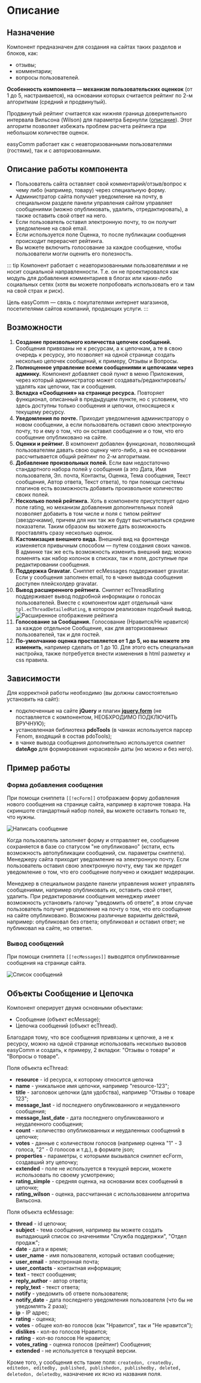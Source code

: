 # Описание

## Назначение

Компонент предназначен для создания на сайтах таких разделов и блоков, как:

- отзывы;
- комментарии;
- вопросы пользователей.

**Особенность компонента — механизм пользовательских оценкок** (от 1 до 5, настраивается), на основании которых считается рейтинг по 2-м алгоритмам (средний и продвинутый).

Продвинутый рейтинг считается как нижняя граница доверительного интервала Вильсона (Wilson) для параметра Бернулли ([описание](https://habr.com/ru/company/darudar/blog/143188/ "описание")). Этот алгоритм позволяет избежать проблем расчета рейтинга при небольшом количестве оценок.

easyComm работает как с неавторизованными пользователями (гостями), так и с авторизованными.

## Описание работы компонента

- Пользователь сайта оставляет свой комментарий/отзыв/вопрос к чему либо (например, товару) через специальную форму.
- Администратор сайта получает уведомление на почту, в специальном разделе панели управления сайтом управляет сообщениями (можно опубликовать, удалить, отредактировать), а также оставить свой ответ на него.
- Если пользователь оставил электронную почту, то он получит уведомление на свой email.
- Если используется поле Оценка, то после публикации сообщения происходит перерасчет рейтинга.
- Вы можете включить голосование за каждое сообщение, чтобы пользователи могли оценить его полезность.

::: tip
Компонент работает с неавторизованными пользователями и не носит социальной направленности. Т.е. он не проектировался как модуль для добавления комментариев в блогах или каких-либо социальных сетях (хотя вы можете попробовать использовать его и там на свой страх и риск).

Цель easyComm — связь с покупателями интернет магазинов, посетителями сайтов компаний, продающих услуги.
:::

## Возможности

1. **Создание произвольного количества цепочек сообщений.** Сообщения привязаны не к ресурсам, а к цепочкам, а те в свою очередь к ресурсу, это позволяет на одной странице создать несколько цепочек сообщений, к примеру, Отзывы и Вопросы.
2. **Полноценное управление всеми сообщениями и цепочками через админку.** Компонент добавляет свой пункт в меню Приложения, через который администратор может создавать/редакктировать/удалять как цепочки, так и сообщения.
3. **Вкладка «Сообщения» на странице ресурса.** Повторяет функционал, описанный в предыдущем пункте, но с условием, что здесь доступны только сообщения и цепочки, относящиеся к текущему ресурсу.
4. **Уведомления по почте.** Приходит уведомления администратору о новом сообщении, а если пользователь оставил свою электронную почту, то и ему о том, что он оставил сообщение и о том, что его сообщение опубликовано на сайте.
5. **Оценки и рейтинг.** В компонент добавлен функционал, позволяющий пользователям давать свою оценку чего-либо, а на ее основании рассчитывается общий рейтинг по 2-м алгоритмам.
6. **Добавление произвольных полей.** Если вам недостаточно стандартного набора полей у сообщения (а это Дата, Имя пользователя, Эл. почта, Контакты, Оценка, Тема сообщения, Текст сообщения, Автор ответа, Текст ответа), то при помощи системы плагинов есть возможность добавить произвольное количество своих полей.
7. **Несколько полей рейтинга.** Хоть в компоненте присутствует одно поле rating, но механизм добавления дополнительных полей позволяет добавить в том числе и поля с типом рейтинг (звездочками), причем для них так же будут высчитываться средние показатели. Таким образом вы можете дать возможность проставлять сразу несколько оценок.
8. **Кастомизация внешнего вида.** Внешний вид на фронтенде изменяется привычным способом — путем создания своих чанков. В админке так же есть возможность изменить внешний вид: можно поменять как набор колонок в списках, так и поля, доступные при редактировании сообщения.
9. **Поддержка Gravatar.** Сниппет ecMessages поддерживает gravatar. Если у сообщения заполнен email, то в чанке вывода сообщения доступен плейсхолдер gravatar.
10. **Вывод расширенного рейтинга.** Сниппет ecThreadRating поддерживает вывод подробной информации о голосах пользователей. Вместе с компонентом идет отдельный чанк `tpl.ecThreadDetailedRating`, в котором реализован подобный вывод.
    ![Расширенное отображение рейтинга](https://file.modx.pro/files/b/1/c/b1c7b929bacf5c7e060a3f1095c55cdf.png)
11. **Голосование за Сообщения.** Голосование (Нравится/Не нравится) за каждое отдельное Сообщение, как для авторизованных пользователей, так и для гостей.
12. **По-умолчанию оценка проставляется от 1 до 5, но вы можете это изменить**, например сделать от 1 до 10. Для этого есть специальная настройка, также потребуется внести изменения в html разметку и css правила.

## Зависимости

Для корректной работы необходимо (вы должны самостоятельно установить на сайт):

- подключенные на сайте **jQuery** и плагин **[jquery.form](http://malsup.com/jquery/form/)** (не поставляется с компонентом, НЕОБХРОДИМО ПОДКЛЮЧИТЬ ВРУЧНУЮ);
- установленная библиотека **pdoTools** (в чанках используется парсер Fenom, входящий в состав pdoTools);
- в чанке вывода сообщения дополнительно используется сниппет **dateAgo** для формирования «красивой» даты (но можно и без него).

## Пример работы

### Форма добавления сообщения

При помощи сниппета `[[!ecForm]]` отображаем форму добавления нового сообщения на странице сайта, например в карточке товара. На скриншоте стандартный набор полей, вы можете оставить только те, что нужны.

![Написать сообщение](https://file.modx.pro/files/8/c/b/8cbe662519d913f58cf2e7fa5c9a4fd8.png)

Когда пользователь заполняет форму и отправляет ее, сообщение сохраняется в базе со статусом "не опубликовано" (кстати, есть возможность автопубликации сообщений, см. параметры сниппета). Менеджеру сайта приходит уведомление на электронную почту. Если пользователь оставил свою электронную почту, ему так же придет уведомление о том, что его сообщение получено и ожидает модерации.

Менеджер в специальном разделе панели управления может управлять сообщениями, например опубликовать их, оставить свой ответ, удалить. При редактировании сообщения менеджер имеет возможность установить галочку "уведомить об ответе", в этом случае пользователь получит уведомление на почту о том, что его сообщение на сайте опубликовано. Возможны различные варианты действий, например: опубликовал без ответа; опубликовал и оставил ответ; не публиковал на сайте, но ответил.

### Вывод сообщений

При помощи сниппета `[[!ecMessages]]` выводятся опубликованные сообщения на странице сайта.

![Список сообщений](https://file.modx.pro/files/e/3/e/e3e92ccddee867e6e52ba4ea3f6e7ba3.png)

## Объекты Сообщение и Цепочка

Компонент оперирует двумя основными объектами:

- Сообщение (объект ecMessage);
- Цепочка сообщений (объект ecThread).

Благодаря тому, что все сообщения привязаны к цепочке, а не к ресурсу, можно на одной странице использовать несколько вызовов easyComm и создать, к примеру, 2 вкладки: "Отзывы о товаре" и "Вопросы о товаре".

Поля объекта ecThread:

- **resource** - id ресурса, к которому относится цепочка
- **name** - уникальное имя цепочки, например "resource-123";
- **title** - заголовок цепочки (для удобства), например "Отзывы о товаре 123";
- **message_last** - id последнего опубликованного и неудаленного сообщения;
- **message_last_date** - дата последнего опубликованного и неудаленного сообщения;
- **count** - количество опубликованных и неудаленных сообщений в цепочке;
- **votes** - данные с количеством голосов (например оценка "1" - 3 голоса, "2" - 0 голосов и т.д.), в формате json;
- **properties** - параметры, с которыми вызывался сниппет ecForm, создавший эту цепочку;
- **extended** - поле не используется в текущей версии, можете использовать по своему усмотрению;
- **rating_simple** - средняя оценка, на основании всех сообщений в цепочке;
- **rating_wilson** - оценка, рассчитанная с использованием алгоритма Вильсона.

Поля объекта ecMessage:

- **thread** - id цепочки;
- **subject** - тема сообщения, например вы можете создать выпадающий список со значениями "Служба поддержки", "Отдел продаж";
- **date** - дата и время;
- **user_name** - имя пользователя, который оставил сообщение;
- **user_email** - электронная почта;
- **user_contacts** - контактная информация;
- **text** - текст сообщения;
- **reply_author** - автор ответа;
- **reply_text** - текст ответа;
- **notify** - уведомить об ответе пользователя;
- **notify_date** - дата последнего уведомления пользователя (что бы не уведомлять 2 раза);
- **ip** - IP адрес;
- **rating** - оценка;
- **votes** - общее кол-во голосов (как "Нравится", так и "Не нравится");
- **dislikes** - кол-во голосов Нравится;
- **rating** - кол-во голосов Не нравится;
- **votes_rating** - оценка голосов (рейтинг) Сообщения;
- **extended** - не используется в текущей версии.

Кроме того, у сообщения есть такие поля: `createdon, createdby, editedon, editedby, published, publishedon, publishedby, deleted, deletedon, deletedby`, назначение их ясно из названия поля.
